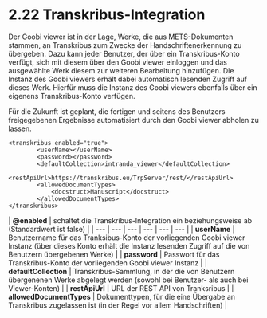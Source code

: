 # 2.22 Transkribus-Integration

Der Goobi viewer ist in der Lage, Werke, die aus METS-Dokumenten stammen, an Transkribus zum Zwecke der Handschriftenerkennung zu übergeben. Dazu kann jeder Benutzer, der über ein Transkribus-Konto verfügt, sich mit diesem über den Goobi viewer einloggen und das ausgewählte Werk diesem zur weiteren Bearbeitung hinzufügen. Die Instanz des Goobi viewers erhält dabei automatisch lesenden Zugriff auf dieses Werk. Hierfür muss die Instanz des Goobi viewers ebenfalls über ein eigenens Transkribus-Konto verfügen.

Für die Zukunft ist geplant, die fertigen und seitens des Benutzers freigegebenen Ergebnisse automatisiert durch den Goobi viewer abholen zu lassen.

```markup
<transkribus enabled="true">
        <userName></userName>
        <password></password>
        <defaultCollection>intranda_viewer</defaultCollection>
        <restApiUrl>https://transkribus.eu/TrpServer/rest/</restApiUrl>
        <allowedDocumentTypes>
            <docstruct>Manuscript</docstruct>
        </allowedDocumentTypes>
</transkribus>
```

| **@enabled** | schaltet die Transkribus-Integration ein beziehungsweise ab \(Standardwert ist false\) |
| --- | --- | --- | --- | --- | --- |
| **userName** | Benutzername für das Tranksibus-Konto der vorliegenden Goobi viewer Instanz \(über dieses Konto erhält die Instanz lesenden Zugriff auf die von Benutzern übergebenen Werke\) |
| **password** | Passwort für das Transkribus-Konto der vorliegenden Goobi viewer Instanz |
| **defaultCollection** | Transkribus-Sammlung, in der die von Benutzern übergenenen Werke abgelegt werden \(sowohl bei Benutzer- als auch bei Viewer-Konten\) |
| **restApiUrl** | URL der REST API von Tranksribus |
| **allowedDocumentTypes** | Dokumenttypen, für die eine Übergabe an Transkribus zugelassen ist \(in der Regel vor allem Handschriften\) |

